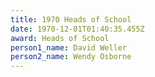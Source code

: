 ```yaml
---
title: 1970 Heads of School
date: 1970-12-01T01:40:35.455Z
award: Heads of School
person1_name: David Weller
person2_name: Wendy Osborne
---
```


